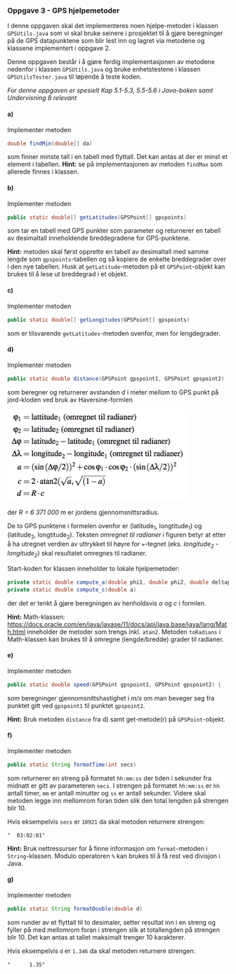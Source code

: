 ### Oppgave 3 - GPS hjelpemetoder

I denne oppgaven skal det implementeres noen hjelpe-metoder i klassen `GPSUtils.java` som vi skal bruke seinere i prosjektet til å gjøre beregninger på de GPS datapunktene som blir lest inn og lagret via metodene og klassene implementert i oppgave 2.

Denne oppgaven består i å gjøre ferdig implementasjonen av metodene nedenfor i klassen `GPSUtils.java` og bruke enhetstestene i klassen `GPSUtilsTester.java` til løpende å teste koden.

*For denne oppgaven er spesielt Kap 5.1-5.3, 5.5-5.6 i Java-boken samt Undervisning 8 relevant*

#### a)

Implementer metoden

```java
double findMin(double[] da)
```

som finner minste tall i en tabell med flyttall. Det kan antas at der er minst et element i tabellen. **Hint:** se på implementasjonen av metoden `findMax` som allerede finnes i klassen.

#### b)

Implementer metoden

```java
public static double[] getLatitudes(GPSPoint[] gpspoints)
```

som tar en tabell med GPS punkter som parameter og returnerer en tabell av desimaltall inneholdende breddegradene for GPS-punktene.

**Hint:** metoden skal først opprette en tabell av desimaltall med samme lengde som `gpspoints`-tabellen og så kopiere de enkelte breddegrader over i den nye tabellen. Husk at `getLatitude`-metoden på et `GPSPoint`-objekt kan brukes til å lese ut breddegrad i et objekt.   

#### c)

Implementer metoden

```java
public static double[] getLongitudes(GPSPoint[] gpspoints)
```

som er tilsvarende `getLatitudes`-metoden ovenfor, men for lengdegrader.

#### d)

Implementer metoden

```java
public static double distance(GPSPoint gpspoint1, GPSPoint gpspoint2)
```

som beregner og returnerer avstanden *d* i meter mellom to GPS punkt på jord-kloden ved bruk av Haversine-formlen

![](assets/markdown-img-paste-20180909113408842.png)

der *R = 6 371 000* m er jordens gjennomsnittsradius.

De to GPS punktene i formelen ovenfor er (latitude<sub>1</sub>, longtitude<sub>1</sub>) og (latitude<sub>2</sub>, longtitude<sub>2</sub>). Teksten *omregnet til radianer* i figuren betyr at etter å ha utregnet verdien av uttrykket til høyre for `=`-tegnet (eks. *longitude<sub>2</sub> - longitude<sub>2</sub>*) skal resultatet omregnes til radianer.

Start-koden for klassen inneholder to lokale hjelpemetoder:

```java
private static double compute_a(double phi1, double phi2, double deltaphi, double deltadelta)
private static double compute_c(double a)
```
der det er tenkt å gjøre beregningen av henholdsvis *a* og *c* i formlen.

**Hint:** Math-klassen: https://docs.oracle.com/en/java/javase/11/docs/api/java.base/java/lang/Math.html inneholder de metoder som trengs inkl. `atan2`. Metoden `toRadians` i Math-klassen kan brukes til å omregne (lengde/bredde) grader til radianer.

#### e)

Implementer metoden

```java
public static double speed(GPSPoint gpspoint1, GPSPoint gpspoint2) {
```

som beregninger gjennomsnittshastighet i *m/s* om man beveger seg fra punktet gitt ved `gpspoint1` til punktet `gpspoint2`.

**Hint:** Bruk metoden `distance` fra d) samt get-metode(r) på `GPSPoint`-objekt.

#### f)

Implementer metoden

```java
public static String formatTime(int secs)
```

som returnerer en streng på formatet `hh:mm:ss` der tiden i sekunder fra midnatt er gitt av parameteren `secs`. I strengen på formatet `hh:mm:ss`  er `hh` antall timer, `mm` er antall minutter og `ss` er antall sekunder. Videre skal metoden legge inn mellomrom foran tiden slik den total lengden på strengen blir 10. 

Hvis eksempelvis `secs` er `10921` da skal metoden returnere strengen:

```
"  03:02:01"
```

**Hint:** Bruk nettressurser for å finne informasjon om `format`-metoden i `String`-klassen. Modulo operatoren `%` kan brukes til å få rest ved divisjon i Java.

#### g)

Implementer metoden

```java
public static String formatDouble(double d)
```

som runder av et flyttall til to desimaler, setter resultat inn i en streng og fyller på med mellomrom foran i strengen slik at totallengden på strengen blir 10. Det kan antas at tallet maksimalt trenger 10 karakterer.

Hvis eksempelvis `d` er `1.346` da skal metoden returnere strengen:

```
"      1.35"
```